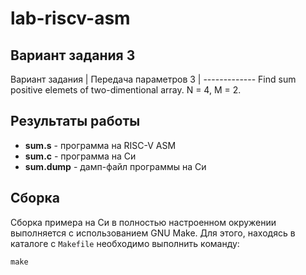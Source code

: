 # lab-riscv-asm


## Вариант задания 3

Вариант задания | Передача параметров
3 | -------------
Find sum positive elemets of two-dimentional array. N = 4, M = 2. 

## Результаты работы

* **sum.s** - программа на RISC-V ASM
* **sum.c** - программа на Си
* **sum.dump** - дамп-файл программы на Си

## Сборка
Сборка примера на Си в полностью настроенном окружении выполняется с использованием GNU Make. Для этого, находясь в каталоге с `Makefile` необходимо выполнить команду:
```
make
```
